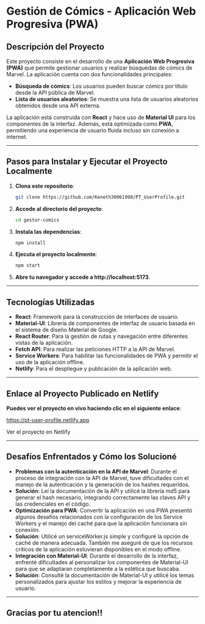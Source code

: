 # **Gestión de Cómics - Aplicación Web Progresiva (PWA)**

## **Descripción del Proyecto**

Este proyecto consiste en el desarrollo de una **Aplicación Web Progresiva (PWA)** que permite gestionar usuarios y realizar búsquedas de cómics de Marvel. La aplicación cuenta con dos funcionalidades principales:

- **Búsqueda de cómics**: Los usuarios pueden buscar cómics por título desde la API pública de Marvel.
- **Lista de usuarios aleatorios**: Se muestra una lista de usuarios aleatorios obtenidos desde una API externa.

La aplicación está construida con **React** y hace uso de **Material UI** para los componentes de la interfaz. Además, está optimizada como **PWA**, permitiendo una experiencia de usuario fluida incluso sin conexión a internet.

---

## **Pasos para Instalar y Ejecutar el Proyecto Localmente**

1. **Clona este repositorio**:
   ```bash
   git clone https://github.com/Keneth30061998/PT_UserProfile.git


2. **Accede al directorio del proyecto**:
    ```bash
    cd gestor-comics
3. **Instala las dependencias**:
    ```bash
    npm install
4. **Ejecuta el proyecto localmente**:
    ```bash
    npm start
5. **Abre tu navegador y accede a http://localhost:5173**.

---

## **Tecnologías Utilizadas**

- **React**: Framework para la construcción de interfaces de usuario.
- **Material-UI**: Librería de componentes de interfaz de usuario basada en el sistema de diseño Material de Google.
- **React Router**: Para la gestión de rutas y navegación entre diferentes vistas de la aplicación.
- **Fetch API**: Para realizar las peticiones HTTP a la API de Marvel.
- **Service Workers**: Para habilitar las funcionalidades de PWA y permitir el uso de la aplicación offline.
- **Netlify**: Para el despliegue y publicación de la aplicación web.

---

## **Enlace al Proyecto Publicado en Netlify**

**Puedes ver el proyecto en vivo haciendo clic en el siguiente enlace**:
    
   https://pt-user-profile.netlify.app

Ver el proyecto en Netlify

---

## **Desafíos Enfrentados y Cómo los Solucioné**

- **Problemas con la autenticación en la API de Marvel**:
Durante el proceso de integración con la API de Marvel, tuve dificultades con el manejo de la autenticación y la generación de los hashes requeridos.
- **Solución**: Leí la documentación de la API y utilicé la librería md5 para generar el hash necesario, integrando correctamente las claves API y las credenciales en el código.
- **Optimización para PWA**:
Convertir la aplicación en una PWA presentó algunos desafíos relacionados con la configuración de los Service Workers y el manejo del caché para que la aplicación funcionara sin conexión.
- **Solución**: Utilicé un serviceWorker.js simple y configuré la opción de caché de manera adecuada. También me aseguré de que los recursos críticos de la aplicación estuvieran disponibles en el modo offline.
- **Integración con Material-UI**:
Durante el desarrollo de la interfaz, enfrenté dificultades al personalizar los componentes de Material-UI para que se adaptaran completamente a la estética que buscaba.
- **Solución**: Consulté la documentación de Material-UI y utilicé los temas personalizados para ajustar los estilos y mejorar la experiencia de usuario.

---

## **Gracias por tu atencion!!**

